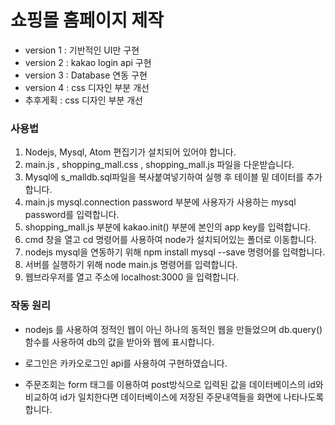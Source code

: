 # 쇼핑몰 홈페이지 제작
- version 1 : 기반적인 UI만 구현
- version 2 : kakao login api 구현
- version 3 : Database 연동 구현
- version 4 : css 디자인 부분 개선
- 추후게획 : css 디자인 부분 개선


### 사용법
1. Nodejs, Mysql, Atom 편집기가 설치되어 있어야 합니다.
2. main.js , shopping_mall.css , shopping_mall.js 파일을 다운받습니다.
3. Mysql에 s_malldb.sql파일을 복사붙여넣기하여 실행 후 테이블 밑 데이터를 추가합니다.
4. main.js mysql.connection password 부분에 사용자가 사용하는 mysql password를 입력합니다.
5. shopping_mall.js 부분에 kakao.init() 부분에 본인의 app key를 입력합니다.
6. cmd 창을 열고  cd 명령어를 사용하여 node가 설치되어있는 폴더로 이동합니다.
7. nodejs mysql을 연동하기 위해 npm install mysql --save 명령어를 입력합니다.
8. 서버를 실행하기 위해 node main.js 명령어를 입력합니다.
9. 웹브라우저를 열고 주소에 localhost:3000 을 입력합니다.

### 작동 원리
- nodejs 를 사용하여 정적인 웹이 아닌 하나의 동적인 웹을 만들었으며 db.query()함수를 사용하여 db의 값을 받아와 웹에 표시합니다.

- 로그인은 카카오로그인 api를 사용하여 구현하였습니다.

- 주문조회는 form 태그를 이용하여 post방식으로 입력된 값을 데이터베이스의 id와 비교하여 id가 일치한다면 데이터베이스에 저장된 주문내역들을 화면에 나타나도록 합니다.
